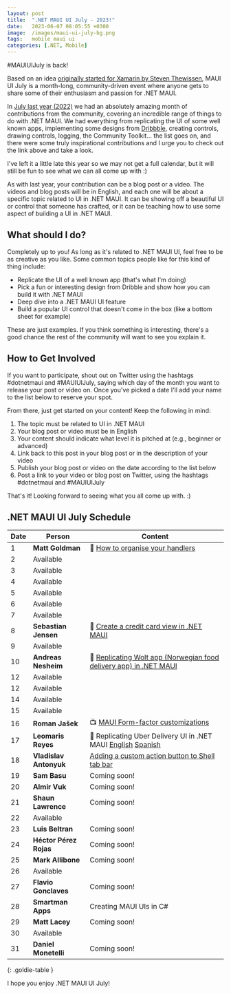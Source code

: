 ```yaml
---
layout: post
title:  ".NET MAUI UI July - 2023!"
date:   2023-06-07 08:05:55 +0300
image:  /images/maui-ui-july-bg.png
tags:   mobile maui ui
categories: [.NET, Mobile]
---
```


#MAUIUIJuly is back! 

Based on an idea [originally started for Xamarin by Steven Thewissen](https://thewissen.io/introducing-xamarin-ui-july/), MAUI UI July is a month-long, community-driven event where anyone gets to share some of their enthusiasm and passion for .NET MAUI.

In [July last year (2022)](/posts/maui-ui-july) we had an absolutely amazing month of contributions from the community, covering an incredible range of things to do with .NET MAUI. We had everything from replicating the UI of some well known apps, implementing some designs from [Dribbble](https://dribbble.com), creating controls, drawing controls, logging, the Community Toolkit... the list goes on, and there were some truly inspirational contributions and I urge you to check out the link above and take a look.

I've left it a little late this year so we may not get a full calendar, but it will still be fun to see what we can all come up with :)

As with last year, your contribution can be a blog post or a video. The videos and blog posts will be in English, and each one will be about a specific topic related to UI in .NET MAUI. It can be showing off a beautiful UI or control that someone has crafted, or it can be teaching how to use some aspect of building a UI in .NET MAUI.

## What should I do?
Completely up to you! As long as it's related to .NET MAUI UI, feel free to be as creative as you like. Some common topics people like for this kind of thing include:

* Replicate the UI of a well known app (that's what I'm doing)
* Pick a fun or interesting design from Dribble and show how you can build it with .NET MAUI
* Deep dive into a .NET MAUI UI feature
* Build a popular UI control that doesn't come in the box (like a bottom sheet for example)

These are just examples. If you think something is interesting, there's a good chance the rest of the community will want to see you explain it.


## How to Get Involved
If you want to participate, shout out on Twitter using the hashtags #dotnetmaui and #MAUIUIJuly, saying which day of the month you want to release your post or video on. Once you've picked a date I'll add your name to the list below to reserve your spot.

From there, just get started on your content! Keep the following in mind:

1. The topic must be related to UI in .NET MAUI
2. Your blog post or video must be in English
3. Your content should indicate what level it is pitched at (e.g., beginner or advanced)
4. Link back to this post in your blog post or in the description of your video
5. Publish your blog post or video on the date according to the list below
6. Post a link to your video or blog post on Twitter, using the hashtags #dotnetmaui and #MAUIUIJuly

That's it! Looking forward to seeing what you all come up with. :)

## .NET MAUI UI July Schedule

| Date | Person             | Content                                                                                                       |
| ---- | ------------------ | ------------------------------------------------------------------------------------------------------------- |
| 1    | **Matt Goldman**          |   📰 [How to organise your handlers](/posts/handler-mappings/)                       |
| 2    | Available          |                                                                                                               |
| 3    | Available          |                                                                                                               |
| 4    | Available          |                                                                                                               |
| 5    | Available          |                                                                                                               |
| 6    | Available          |                                                                                                               |
| 7    | Available          |                                                                                                               |
| 8    | **Sebastian Jensen**          | 📰 [Create a credit card view in .NET MAUI](https://medium.com/@tsjdevapps/create-a-credit-card-view-in-net-maui-df74c20f11e0)                                                                                                              |
| 9    | Available          |                                                                                                               |
| 10   | **Andreas Nesheim**          |     📰 [Replicating Wolt app (Norwegian food delivery app) in .NET MAUI](https://www.andreasnesheim.no/maui-ui-july-2023-replicating-wolt-app/)                                                                                                          |
| 12   | Available          |                                                                                                               |
| 12   | Available          |                                                                                                               |
| 14   | Available          |                                                                                                               |
| 15   | Available          |                                                                                                               |
| 16   | **Roman Jašek**          |     📺 [MAUI Form-factor customizations](https://www.youtube.com/watch?v=YdjOx6SmKco)                                                                                                          |
| 17   | **Leomaris Reyes**          | 📰 Replicating Uber Delivery UI in .NET MAUI [English](https://askxammy.com/replicating-uber-delivery-ui-in-net-maui/)  [Spanish](https://es.askxammy.com/replicando-ui-de-entrega-de-pedidos-de-uber-en-net-maui/)                                                                                                              |
| 18   | **Vladislav Antonyuk**          |  [Adding a custom action button to Shell tab bar](https://vladislavantonyuk.github.io/articles/Adding-custom-action-button-to-.NET-MAUI-Shell-TabBar/)                                                                                                             |
| 19   | **Sam Basu**          |    Coming soon!                                                                                                           |
| 20   | **Almir Vuk**          |      Coming soon!                                                                                                         |
| 21   | **Shaun Lawrence**          |    Coming soon!                                                                                                           |
| 22   | Available          |                                                                                                    |
| 23   | **Luis Beltran**          |      Coming soon!                                                                                                         |
| 24   | **Héctor Pérez Rojas**          |         Coming soon!                                                                                                      |
| 25   | **Mark Allibone**          |        Coming soon!                                                                                                       |
| 26   | Available          |                                                                                                               |
| 27   | **Flavio Gonclaves**          |    Coming soon!                                                                                                           |
| 28   | **Smartman Apps**          |   Creating MAUI UIs in C#                                                                                                            |
| 29   | **Matt Lacey**          |  Coming soon!                                                                                                             |
| 30   | Available          |                                                                                                               |
| 31   | **Daniel Monetelli**          | Coming soon!                                                                                                              |
{: .goldie-table }

I hope you enjoy .NET MAUI UI July!